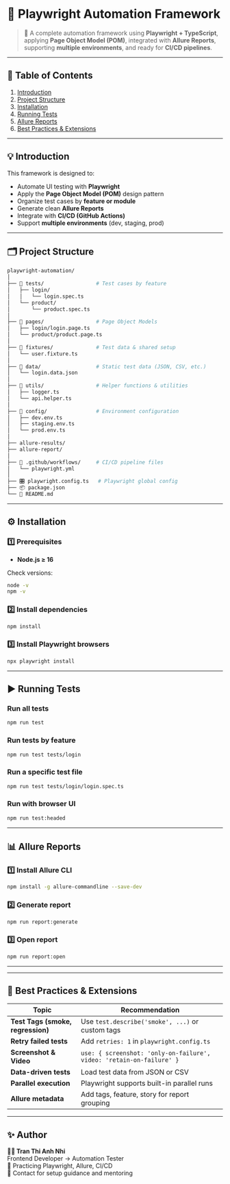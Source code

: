 # 🧪 Playwright Automation Framework

> 🚀 A complete automation framework using **Playwright + TypeScript**, applying **Page Object Model (POM)**, integrated with **Allure Reports**, supporting **multiple environments**, and ready for **CI/CD pipelines**.

---

## 📘 Table of Contents
1. [Introduction](#-introduction)  
2. [Project Structure](#-project-structure)  
3. [Installation](#-installation)  
4. [Running Tests](#-running-tests)  
5. [Allure Reports](#-allure-reports)   
6. [Best Practices & Extensions](#-best-practices--extensions)

---

## 💡 Introduction
This framework is designed to:
- Automate UI testing with **Playwright**
- Apply the **Page Object Model (POM)** design pattern
- Organize test cases by **feature or module**
- Generate clean **Allure Reports**
- Integrate with **CI/CD (GitHub Actions)**
- Support **multiple environments** (dev, staging, prod)

---

## 🗂️ Project Structure

```bash
playwright-automation/
│
├── 📁 tests/                 # Test cases by feature
│   ├── login/
│   │   └── login.spec.ts
│   └── product/
│       └── product.spec.ts
│
├── 📁 pages/                 # Page Object Models
│   ├── login/login.page.ts
│   └── product/product.page.ts
│
├── 📁 fixtures/              # Test data & shared setup
│   └── user.fixture.ts
│
├── 📁 data/                  # Static test data (JSON, CSV, etc.)
│   └── login.data.json
│
├── 📁 utils/                 # Helper functions & utilities
│   ├── logger.ts
│   └── api.helper.ts
│
├── 📁 config/                # Environment configuration
│   ├── dev.env.ts
│   ├── staging.env.ts
│   └── prod.env.ts
│         
├── allure-results/
├── allure-report/
│
├── 📁 .github/workflows/     # CI/CD pipeline files
│   └── playwright.yml
│
├── 🎛️ playwright.config.ts   # Playwright global config
├── 📦 package.json
└── 📄 README.md
```

---

## ⚙️ Installation

### 1️⃣ Prerequisites
- **Node.js ≥ 16**

Check versions:
```bash
node -v
npm -v
```

### 2️⃣ Install dependencies
```bash
npm install
```

### 3️⃣ Install Playwright browsers
```bash
npx playwright install
```

---

## ▶️ Running Tests

### Run all tests
```bash
npm run test
```

### Run tests by feature
```bash
npm run test tests/login
```

### Run a specific test file
```bash
npm run test tests/login/login.spec.ts
```

### Run with browser UI
```bash
npm run test:headed
```

---

## 📊 Allure Reports

### 1️⃣ Install Allure CLI
```bash
npm install -g allure-commandline --save-dev
```

### 2️⃣ Generate report
```bash
npm run report:generate
```

### 3️⃣ Open report
```bash
npm run report:open
```

---

---

## 🌈 Best Practices & Extensions

| Topic | Recommendation |
|--------|----------------|
| **Test Tags (smoke, regression)** | Use `test.describe('smoke', ...)` or custom tags |
| **Retry failed tests** | Add `retries: 1` in `playwright.config.ts` |
| **Screenshot & Video** | `use: { screenshot: 'only-on-failure', video: 'retain-on-failure' }` |
| **Data-driven tests** | Load test data from JSON or CSV |
| **Parallel execution** | Playwright supports built-in parallel runs |
| **Allure metadata** | Add tags, feature, story for report grouping |

---

## ✨ Author

**👩‍💻 Tran Thi Anh Nhi**  
Frontend Developer → Automation Tester  
📘 Practicing Playwright, Allure, CI/CD  
💬 Contact for setup guidance and mentoring
